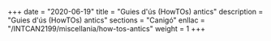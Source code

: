 +++
date        = "2020-06-19"
title       = "Guies d'ús (HowTOs) antics"
description = "Guies d'ús (HowTOs) antics"
sections    = "Canigó"
enllac      = "/INTCAN2199/miscellania/how-tos-antics"
weight      = 1
+++
